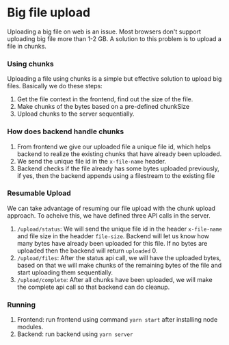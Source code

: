 # Big file upload

Uploading a big file on web is an issue. Most browsers don't support uploading big file more than 1-2 GB.
A solution to this problem is to upload a file in chunks.

### Using chunks

Uploading a file using chunks is a simple but effective solution to upload big files.
Basically we do these steps:

1. Get the file context in the frontend, find out the size of the file.
2. Make chunks of the bytes based on a pre-defined chunkSize
3. Upload chunks to the server sequentially.

### How does backend handle chunks

1. From frontend we give our uploaded file a unique file id, which helps backend to realize the existing chunks that have already been uploaded.
2. We send the unique file id in the `x-file-name` header.
3. Backend checks if the file already has some bytes uploaded previously, if yes, then the backend appends using a filestream to the existing file

### Resumable Upload

We can take advantage of resuming our file upload with the chunk upload approach.
To acheive this, we have defined three API calls in the server.

1. `/upload/status`: We will send the unique file id in the header `x-file-name` and file size in the headder `file-size`. Backend will let us know how many bytes have already been uploaded for this file. If no bytes are uploaded then the backend will return `uploaded` 0.
2. `/upload/files`: After the status api call, we will have the uploaded bytes, based on that we will make chunks of the remaining bytes of the file and start uploading them sequentially.
3. `/upload/complete`: After all chunks have been uploaded, we will make the complete api call so that backend can do cleanup.

### Running

1. Frontend: run frontend using command `yarn start` after installing node modules.
2. Backend: run backend using `yarn server`
